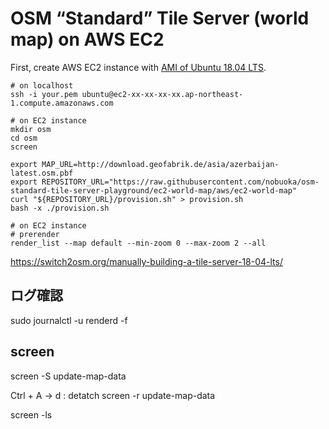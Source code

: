 OSM “Standard” Tile Server (world map) on AWS EC2
=====

First, create AWS EC2 instance with [AMI of Ubuntu 18.04 LTS](https://aws.amazon.com/marketplace/pp/B07CQ33QKV).

```
# on localhost
ssh -i your.pem ubuntu@ec2-xx-xx-xx-xx.ap-northeast-1.compute.amazonaws.com
```

```
# on EC2 instance
mkdir osm
cd osm
screen

export MAP_URL=http://download.geofabrik.de/asia/azerbaijan-latest.osm.pbf
export REPOSITORY_URL="https://raw.githubusercontent.com/nobuoka/osm-standard-tile-server-playground/ec2-world-map/aws/ec2-world-map"
curl "${REPOSITORY_URL}/provision.sh" > provision.sh
bash -x ./provision.sh
```

```
# on EC2 instance
# prerender
render_list --map default --min-zoom 0 --max-zoom 2 --all
```

https://switch2osm.org/manually-building-a-tile-server-18-04-lts/


## ログ確認

sudo journalctl -u renderd -f

## screen

screen -S update-map-data

Ctrl + A -> d : detatch
screen -r update-map-data

screen -ls

